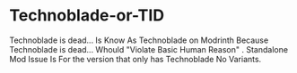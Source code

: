 # Technoblade-or-TID
Technoblade is dead... Is Know As Technoblade on Modrinth Because Technoblade is dead... Whould "Violate Basic Human Reason" .
Standalone Mod Issue Is For the version that only has Technoblade No Variants.
